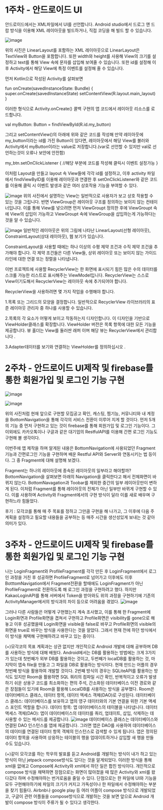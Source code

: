 # 1주차 - 안드로이드 UI
안드로이드에서는 XML파일에서 UI를 선언합니다. Android studio에서 드로그 앤 드랍 방식을 이용해 XML 레이아웃을 빌드하거나, 직접 코딩을 해 빌드 할 수 있습니다.

![image](https://user-images.githubusercontent.com/31373739/211561332-c0f2d707-d734-4dc3-9b30-ad62b7f58d34.png)

위의 사진은 LinearLayout를 포함하는 XML 레이아웃으로 LinearLayout은 TextView와 Button을 포함합니다.
또한 width와 height를 사용해 View의 크기를 설정하고 text를 통해 View 속에 문자를 삽입해 보여줄 수 있습니다.
또한 id를 설정해 이후 Activity에서 해당 View에 특정 이벤트를 설정해 줄 수 있습니다.

먼저 Kotlin으로 작성된 Activity를 살펴보면

fun onCreate(savedInstanceState: Bundle) {
    super.onCreate(savedInstanceState)
    setContentView(R.layout.main_layout)
}

이러한 형식으로 Activity.onCreate() 콜백 구현의 앱 코드에서 레이아웃 리소스를 로드합니다.

val myButton: Button = findViewById(R.id.my_button)

그리고 setContentView()의 아래에 위와 같은 코드를 작성해 만약 레이아웃에 my_button이라는 id를 가진 Button이 있다면,
레이아웃에서 해당 View를 불러와 Activity에서 myButton이라는 value로 저장합니다.(var로 선언할 수 있지만 val로 선언하는것이 오류나 보안에 안전함)

my_btn.setOnClickListener {
            //해당 부분에 코드를 작성해 클릭시 이벤트 설정가능
        }

이처럼 Layout을 만들고 layout 속 View들에 각각 id를 설정하고, 이후 activity 파일에서 findViewByID를 이용해 레이아웃과 연결한 후
setOnClickListener와 같은 코드를 이용해 클릭 시 이벤트 발생과 같은 여러 상호작용 기능을 부여할 수 있다.

![image](https://user-images.githubusercontent.com/31373739/211566508-815b50db-2461-4315-864b-c21df80f3fc5.png)
위의 사진에서 설명하는 View는 일반적으로 사용자가 보고 상호 작용할 수 있는 것을 그립니다.
반면 ViewGroup은 레이아웃 구조를 정의하는 보이지 않는 컨테이너입니다.
이를 통해 View를 넣으려면 먼저 ViewGroupt 정의한 후에 ViewGroupt 속에 View의 삽입이 가능하고 ViewGroupt 속에 ViewGroup을 삽입하는게 가능하다는 것을 알 수 있습니다.

![image](https://user-images.githubusercontent.com/31373739/211568031-185cc4ed-08f5-429d-b96e-5126afae9a0d.png)
일반적인 레이아웃은 위의 그림에 나타난 LinearLayout(선형 레이아웃), ConstraintLayout(상대 레이아웃), 웹 보기가 있습니다.

ConstraintLayout을 사용할 때에는 하나 이상의 수평 제약 조건과 수직 제약 조건을 추가해야 합니다.
각 제약 조건들은 다른 View들, 상위 레이아웃 또는 보이지 않는 가이드라인에 대한 연결 또는 정렬을 나타냅니다.

이번 프로젝트에 사용할 RecyclerView는 한 화면에 표시되기 힘든 많은 수의 데이터를 스크롤 가능한 리스트로 표시해주는 ViewModel입니다.
RecyclerView는 스스로 View이기도해서 RecyclerView는 레이아웃 속에 추가되어야 합니다.

RecyclerView을 사용하려면 몇 가지 작업을 수행해야 합니다.

  1.목록 또는 그리드의 모양을 결정합니다. 일반적으로 RecyclerView 라이브러리의 표준 레이아웃 관리자 중 하나를 사용할 수 있습니다.

  2.목록의 각 요소가 어떻게 보이고 작동하는지 디자인합니다. 이 디자인을 기반으로 ViewHolder클래스를 확장합니다. 
    ViewHolder 버전은 목록 항목에 대한 모든 기능을 제공합니다. 뷰 홀더는 View를 둘러싼 래퍼 이며 해당 뷰는 RecyclerView에서 관리합니다 .

  3.Adapter데이터를 보기와 연결하는 ViewHolder를 정의하십시오 .
  
  # 2주차 - 안드로이드 UI제작 및 firebase를 통한 회원가입 및 로그인 기능 구현
  ![image](https://user-images.githubusercontent.com/31373739/212929050-2d162d8a-65c0-46b2-b6c2-c8cb4db109d8.png)
  
  ![image](https://user-images.githubusercontent.com/31373739/212928929-65f0beb5-11b4-481a-84fb-5b0a15a33002.png)
  
  위의 사진처럼 현재 앞으로 구현할 모집공고 확인, 캐스팅, 찜기능, 커뮤니티와 내 계정을 BottomNavigation을 통해 각각의 서비스 전환이 이루어 지게 할 것이다.
  먼저 5개의 기능 중 먼저 구현하고 있는 것이 firebase를 통해 회원가입 및 로그인 기능이다.
  그 이외에도 카카오톡이나 구글과 같은 대기업의 RestfulAPI를 이용해 간편 로그인 기능도 구현해 볼 생각이다.
  
  이번주에 앱 제작을 하며 알게된 내용은 BottomNavigation에 사용되었던 Fragment 기능과 간편로그인 기능을 구현하며 배운 Restful API와 Server와 연동시키는 법 등이다.
  그 중 Fragment에 대해 설명해 보겠다. 
  
  Fragment는 하나의 레이아웃에 종속된 레이아웃의 일부라고 해야할까?
  BottomNavigation을 살펴보면 아래의 Navigation을 클릭한다고 해서 전체화면이 바뀌지 않는다.
  BottomNavagation과 Toobar를 제외한 중간의 일부 레이아웃만이 변하게 된다.
  이처럼 Fragment를 통해 레이아웃의 전체가 아닌 일부만 바뀌게 구현할 수 있다.
  이를 사용하며 Activity와 Fragment에서의 구현 방식이 달라 이를 새로 배우며 구현하느라 힘들었다.
  
   후기 : 모각코를 통해 매 주 목표를 정하고 그만큼 구현을 해 나가고, 그 이후에 다음 주 계획을 설정하고 필요할 내용들을 공부하는 등 매주 시간을 생산성있게 보내는 것 같아 의미가 있다.

 # 3주차 - 안드로이드 UI제작 및 firebase를 통한 회원가입 및 로그인 기능 구현
 
 나는 LoginFragment와 ProfileFragment를 각각 만든 후 LoginFragment에서 로그인 과정을 거친 후 성공하면 ProfileFragment로 넘어가고 이후에도 이후 BotttomNavigation에서 Fragment전환을 할때에도 LoginFragment가 아닌 ProfileFragment로 전환하도록 해 로그인 과정을 구현하려고 했다.
하지만 KakaoLoginAPI를 통해 서버에서 Token을 받아와도 위의 과정을 구현하기에 기존의 ActivityManager에서의 방식과의 차이 등으로 어려움을 겪었다.
![image](https://user-images.githubusercontent.com/31373739/215776387-3282ada0-f1cc-4c66-a164-0b1bc375fb2e.png)

그러나 다른 사람들은 어떻게 구현했는지 계속 조사했고, 이를 통해 한 Fragment에 Login화면과 Profile화면을 겹쳐서 구현하고
Profile화면은 visibility를 gone으로 해놓고 이후 성공했을때 Login화면을 visible을 false로 바꾸고 Profile화면의 visible의 화면을 true로 바꾸는 방식을 사용한다는 것을 알았다.
그래서 현재 전에 하던 방식에서 이 방식을 채택해 구현해하려고 바꾸고 있는 중이다.

(+)모각코의 목표 계획과는 상관 없지만 개인적으로 Android 개발에 대해 공부하며 DB를 사용하는 방식에 대해 배웠다. 
Android에서는 DB를 활용하는 방법에는 크게 3가지가 있는데 첫번째가 외부 DB를 활용하는 것이고,
두번째가 localDB를 활용하는 것,
마지막이 앱속 file을 만들고 그 파일을 DB로 활용하는 방식이다.
현재 만드는 어플의 경우 첫번째 방식을 활용하여 개발할 것이다.
2번째 방식의 경우는 SQLiteAPI를 활용하는 방식도 있지만 Room을 활용하면 SQL 쿼리의 컴파일 시간 확인, 반복적이고 오류가 발생하기 쉬운 상용구 코드를 최소화하는 편의 주석, 간소화된 데이터베이스 이전 경로와 같은 장점들이 있기에 Room을 활용해 LocalDB를 사용하는 방식을 공부했다.
Room은 데이터베이스 클래스, 데이터 항목, 데이터 엑세스 객체(DAO)로 구성된다.
데이터베이스 클래스: 데이터베이스를 보유하고 앱의 영구 데이터와의 기본 연결을 위한 기본 액세스 포인트 역할을 합니다.
데이터 항목: 앱 데이터베이스의 테이블을 나타냅니다.
데이터 액세스 객체(DAO): 앱이 데이터베이스의 데이터를 쿼리, 업데이트, 삽입, 삭제하는 데 사용할 수 있는 메서드를 제공합니다.
![image](https://user-images.githubusercontent.com/31373739/215787850-41848a95-6580-42ea-9825-4b78070192cf.png)
데이터베이스 클래스는 데이터베이스와 연결된 DAO 인스턴스를 앱에 제공합니다. 
그러면 앱은 DAO를 사용하여 데이터베이스의 데이터를 연결된 데이터 항목 객체의 인스턴스로 검색할 수 있게 됩니다. 
앱은 정의된 데이터 항목을 사용하여 상응하는 테이블의 행을 업데이트하거나 삽입할 새 행을 만들 수도 있습니다.

(+)같이 모각코를 하는 학우의 발표를 듣고 Android를 개발하는 방식이 내가 하고 있는 방식이 아닌 jetpack compose방식도 있다는 것을 알게되었다.
이러한 방식을 통해 xml을 없애고 Compose에 Activity와 xml에서 하던 일은 합친 방식이다.
개인적으로 compose 방식을 채택하면 장점으로는 화면이 많아졌을 때 많은 Activity와 xml를 왔다갔다 하며 수정해야하는 번거로움을 줄일 수 있다.
단점으로는 한 파일에 UI와 기능을 모두 구현해야하기에 파일의 크기가 커지고 가독성이나 한 파일에서 수정해야하는 부분을 찾기 힘들다.
Airbnb나 google play 등 여러 어플이 compose 방식으로 개발되었고, 
구글이 관련 어플들을 compose방식으로 개발하는 것을 보면 앞으로 Android 개발이 compose 방식이 주류가 될 수 있다고 생각한다.




